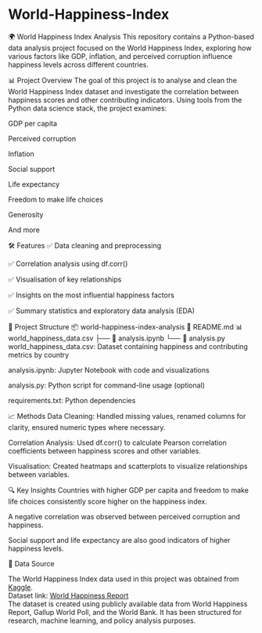 # World-Happiness-Index
🌍 World Happiness Index Analysis
This repository contains a Python-based data analysis project focused on the World Happiness Index, exploring how various factors like GDP, inflation, and perceived corruption influence happiness levels across different countries.

📊 Project Overview
The goal of this project is to analyse and clean the World Happiness Index dataset and investigate the correlation between happiness scores and other contributing indicators. Using tools from the Python data science stack, the project examines:

GDP per capita

Perceived corruption

Inflation

Social support

Life expectancy

Freedom to make life choices

Generosity

And more

🛠 Features
✅ Data cleaning and preprocessing

✅ Correlation analysis using df.corr()

✅ Visualisation of key relationships

✅ Insights on the most influential happiness factors

✅ Summary statistics and exploratory data analysis (EDA)

📁 Project Structure
📦 world-happiness-index-analysis
📄 README.md
📊 world_happiness_data.csv
├── 📓 analysis.ipynb
└── 🐍 analysis.py
world_happiness_data.csv: Dataset containing happiness and contributing metrics by country

analysis.ipynb: Jupyter Notebook with code and visualizations

analysis.py: Python script for command-line usage (optional)

requirements.txt: Python dependencies

📈 Methods
Data Cleaning: Handled missing values, renamed columns for clarity, ensured numeric types where necessary.

Correlation Analysis: Used df.corr() to calculate Pearson correlation coefficients between happiness scores and other variables.

Visualisation: Created heatmaps and scatterplots to visualize relationships between variables.

🔍 Key Insights
Countries with higher GDP per capita and freedom to make life choices consistently score higher on the happiness index.

A negative correlation was observed between perceived corruption and happiness.

Social support and life expectancy are also good indicators of higher happiness levels.

📂 Data Source

The World Happiness Index data used in this project was obtained from [Kaggle](https://www.kaggle.com/).  
Dataset link: [World Happiness Report](https://www.kaggle.com/datasets/agrafintech/world-happiness-index-and-inflation-dataset)  
The dataset is created using publicly available data from World Happiness Report, Gallup World Poll, and the World Bank. It has been structured for research, machine learning, and policy analysis purposes.
